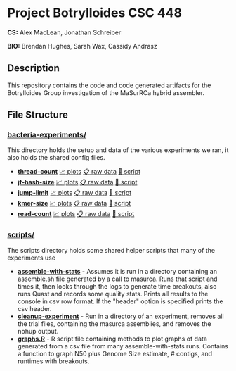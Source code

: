 # Project Botrylloides CSC 448

**CS:** Alex MacLean, Jonathan Schreiber

**BIO:** Brendan Hughes, Sarah Wax, Cassidy Andrasz

## Description

This repository contains the code and code generated artifacts for the Botrylloides Group investigation of the MaSurRCa hybrid assembler.

## File Structure

### [bacteria-experiments/](bacteria-experiments/)

This directory holds the setup and data of the various experiments we ran, it also holds the shared
config files.

- **[thread-count](bacteria-experiments/thread-count)** [:chart_with_upwards_trend: plots](bacteria-experiments/thread-count/Rplots.pdf) [:clipboard: raw data](bacteria-experiments/thread-count/data-11-8-2.csv) [:page_with_curl: script](bacteria-experiments/thread-count/run-experiment)
- **[jf-hash-size](bacteria-experiments/jf-hash-size)** [:chart_with_upwards_trend: plots](bacteria-experiments/jf-hash-size/Rplots.pdf) [:clipboard: raw data](bacteria-experiments/jf-hash-size/data-11-9.csv) [:page_with_curl: script](bacteria-experiments/jf-hash-size/run-experiment)
- **[jump-limit](bacteria-experiments/jump-limit)** [:chart_with_upwards_trend: plots](bacteria-experiments/jump-limit/Rplots.pdf) [:clipboard: raw data](bacteria-experiments/jump-limit/data-11-10.csv) [:page_with_curl: script](bacteria-experiments/jump-limit/run-experiment)
- **[kmer-size](bacteria-experiments/kmer-size)** [:chart_with_upwards_trend: plots](bacteria-experiments/kmer-size/Rplots.pdf) [:clipboard: raw data](bacteria-experiments/kmer-size/data-11-10.csv) [:page_with_curl: script](bacteria-experiments/kmer-size/run-experiment)
- **[read-count](bacteria-experiments/read-count)** [:chart_with_upwards_trend: plots](bacteria-experiments/read-count/Rplots.pdf) [:clipboard: raw data](bacteria-experiments/read-count/data-11-12.csv) [:page_with_curl: script](bacteria-experiments/read-count/run-long-read-experiment)

### [scripts/](/scripts)

The scripts directory holds some shared helper scripts that many of the experiments use

- **[assemble-with-stats](/scripts/assemble-with-stats)** - Assumes it is run in a directory containing an assemble.sh file generated by a call to masurca. Runs that script and times it, then looks through the logs to generate time breakouts, also runs Quast and records some quality stats. Prints all results to the console in csv row format. If the "header" option is specified prints the csv header.
- **[cleanup-experiment](/scripts/cleanup-experiment)** - Run in a directory of an experiment, removes all the trial files, containing the masurca assemblies, and removes the nohup output.
- **[graphs.R](/scripts/graphs.R)** - R script file containing methods to plot graphs of data generated from a csv file from many assemble-with-stats runs. Contains a function to graph N50 plus Genome Size estimate, # contigs, and runtimes with breakouts.
